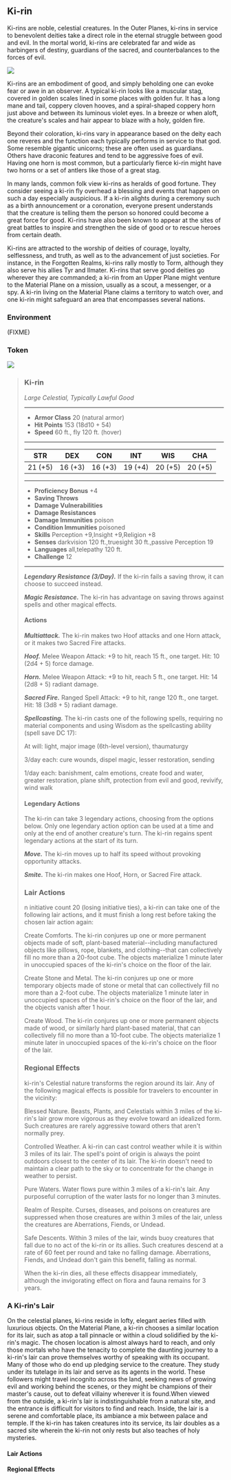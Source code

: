 ## Ki-rin
Ki-rins are noble, celestial creatures. In the Outer Planes, ki-rins in service to benevolent deities take a direct role in the eternal struggle between good and evil. In the mortal world, ki-rins are celebrated far and wide as harbingers of destiny, guardians of the sacred, and counterbalances to the forces of evil.

![](Ki-Rin.png)

Ki-rins are an embodiment of good, and simply beholding one can evoke fear or awe in an observer. A typical ki-rin looks like a muscular stag, covered in golden scales lined in some places with golden fur. It has a long mane and tail, coppery cloven hooves, and a spiral-shaped coppery horn just above and between its luminous violet eyes. In a breeze or when aloft, the creature's scales and hair appear to blaze with a holy, golden fire.

Beyond their coloration, ki-rins vary in appearance based on the deity each one reveres and the function each typically performs in service to that god. Some resemble gigantic unicorns; these are often used as guardians. Others have draconic features and tend to be aggressive foes of evil. Having one horn is most common, but a particularly fierce ki-rin might have two horns or a set of antlers like those of a great stag.

In many lands, common folk view ki-rins as heralds of good fortune. They consider seeing a ki-rin fly overhead a blessing and events that happen on such a day especially auspicious. If a ki-rin alights during a ceremony such as a birth announcement or a coronation, everyone present understands that the creature is telling them the person so honored could become a great force for good. Ki-rins have also been known to appear at the sites of great battles to inspire and strengthen the side of good or to rescue heroes from certain death.

Ki-rins are attracted to the worship of deities of courage, loyalty, selflessness, and truth, as well as to the advancement of just societies. For instance, in the Forgotten Realms, ki-rins rally mostly to Torm, although they also serve his allies Tyr and Ilmater. Ki-rins that serve good deities go wherever they are commanded; a ki-rin from an Upper Plane might venture to the Material Plane on a mission, usually as a scout, a messenger, or a spy. A ki-rin living on the Material Plane claims a territory to watch over, and one ki-rin might safeguard an area that encompasses several nations.

### Environment
(FIXME)

### Token
![](Ki-rin-Token.png)

>### Ki-rin
>*Large Celestial, Typically Lawful Good*
>___
>- **Armor Class** 20 (natural armor)
>- **Hit Points** 153 (18d10 + 54)
>- **Speed** 60 ft., fly 120 ft. (hover)
>___
>|**STR**|**DEX**|**CON**|**INT**|**WIS**|**CHA**|
>|:---:|:---:|:---:|:---:|:---:|:---:|
>|21 (+5)|16 (+3)|16 (+3)|19 (+4)|20 (+5)|20 (+5)|
>
>___
>- **Proficiency Bonus** +4
>- **Saving Throws** 
>- **Damage Vulnerabilities** 
>- **Damage Resistances** 
>- **Damage Immunities** poison
>- **Condition Immunities** poisoned
>- **Skills** Perception +9,Insight +9,Religion +8
>- **Senses** darkvision 120 ft.,truesight 30 ft.,passive Perception 19
>- **Languages** all,telepathy 120 ft.
>- **Challenge** 12
>___
>***Legendary Resistance (3/Day).*** If the ki-rin fails a saving throw, it can choose to succeed instead.
>
>***Magic Resistance.*** The ki-rin has advantage on saving throws against spells and other magical effects.
>
>#### Actions
>***Multiattack.*** The ki-rin makes two Hoof attacks and one Horn attack, or it makes two Sacred Fire attacks.
>
>***Hoof.*** Melee Weapon Attack: +9 to hit, reach 15 ft., one target. Hit: 10 (2d4 + 5) force damage.
>
>***Horn.*** Melee Weapon Attack: +9 to hit, reach 5 ft., one target. Hit: 14 (2d8 + 5) radiant damage.
>
>***Sacred Fire.*** Ranged Spell Attack: +9 to hit, range 120 ft., one target. Hit: 18 (3d8 + 5) radiant damage.
>
>***Spellcasting.*** The ki-rin casts one of the following spells, requiring no material components and using Wisdom as the spellcasting ability (spell save DC 17):
>
>At will: light, major image (6th-level version), thaumaturgy
>
>3/day each: cure wounds, dispel magic, lesser restoration, sending
>
>1/day each: banishment, calm emotions, create food and water, greater restoration, plane shift, protection from evil and good, revivify, wind walk
>
>#### Legendary Actions
>The ki-rin can take 3 legendary actions, choosing from the options below. Only one legendary action option can be used at a time and only at the end of another creature's turn. The ki-rin regains spent legendary actions at the start of its turn.
>
>***Move.*** The ki-rin moves up to half its speed without provoking opportunity attacks.
>
>***Smite.*** The ki-rin makes one Hoof, Horn, or Sacred Fire attack.
>
>### Lair Actions
>
>n initiative count 20 (losing initiative ties), a ki-rin can take one of the following lair actions, and it must finish a long rest before taking the chosen lair action again:
>
> Create Comforts. The ki-rin conjures up one or more permanent objects made of soft, plant-based material--including manufactured objects like pillows, rope, blankets, and clothing--that can collectively fill no more than a 20-foot cube. The objects materialize 1 minute later in unoccupied spaces of the ki-rin's choice on the floor of the lair.
>
> Create Stone and Metal. The ki-rin conjures up one or more temporary objects made of stone or metal that can collectively fill no more than a 2-foot cube. The objects materialize 1 minute later in unoccupied spaces of the ki-rin's choice on the floor of the lair, and the objects vanish after 1 hour.
>
> Create Wood. The ki-rin conjures up one or more permanent objects made of wood, or similarly hard plant-based material, that can collectively fill no more than a 10-foot cube. The objects materialize 1 minute later in unoccupied spaces of the ki-rin's choice on the floor of the lair.
>
>### Regional Effects
>
> ki-rin's Celestial nature transforms the region around its lair. Any of the following magical effects is possible for travelers to encounter in the vicinity:
>
> Blessed Nature. Beasts, Plants, and Celestials within 3 miles of the ki-rin's lair grow more vigorous as they evolve toward an idealized form. Such creatures are rarely aggressive toward others that aren't normally prey.
>
> Controlled Weather. A ki-rin can cast control weather while it is within 3 miles of its lair. The spell's point of origin is always the point outdoors closest to the center of its lair. The ki-rin doesn't need to maintain a clear path to the sky or to concentrate for the change in weather to persist.
>
> Pure Waters. Water flows pure within 3 miles of a ki-rin's lair. Any purposeful corruption of the water lasts for no longer than 3 minutes.
>
> Realm of Respite. Curses, diseases, and poisons on creatures are suppressed when those creatures are within 3 miles of the lair, unless the creatures are Aberrations, Fiends, or Undead.
>
> Safe Descents. Within 3 miles of the lair, winds buoy creatures that fall due to no act of the ki-rin or its allies. Such creatures descend at a rate of 60 feet per round and take no falling damage. Aberrations, Fiends, and Undead don't gain this benefit, falling as normal.
>
> When the ki-rin dies, all these effects disappear immediately, although the invigorating effect on flora and fauna remains for 3 years.
>

### A Ki-rin's Lair
On the celestial planes, ki-rins reside in lofty, elegant aeries filled with luxurious objects. On the Material Plane, a ki-rin chooses a similar location for its lair, such as atop a tall pinnacle or within a cloud solidified by the ki-rin's magic. The chosen location is almost always hard to reach, and only those mortals who have the tenacity to complete the daunting journey to a ki-rin's lair can prove themselves worthy of speaking with its occupant. Many of those who do end up pledging service to the creature. They study under its tutelage in its lair and serve as its agents in the world. These followers might travel incognito across the land, seeking news of growing evil and working behind the scenes, or they might be champions of their master's cause, out to defeat villainy wherever it is found.When viewed from the outside, a ki-rin's lair is indistinguishable from a natural site, and the entrance is difficult for visitors to find and reach. Inside, the lair is a serene and comfortable place, its ambiance a mix between palace and temple. If the ki-rin has taken creatures into its service, its lair doubles as a sacred site wherein the ki-rin not only rests but also teaches of holy mysteries.

#### Lair Actions


#### Regional Effects

